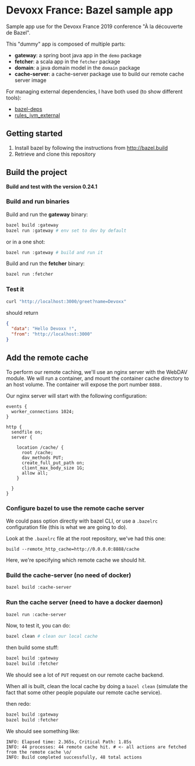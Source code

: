 # Devoxx France: Bazel sample app

Sample app use for the Devoxx France 2019 conference "À la découverte de Bazel".

This "dummy" app is composed of multiple parts:

- **gateway**: a spring boot java app in the `demo` package
- **fetcher**: a scala app in the `fetcher` package
- **domain**: a java domain model in the `domain` package
- **cache-server**: a cache-server package use to build our remote cache server image

For managing external dependencies, I have both used (to show different tools):
- [bazel-deps](https://github.com/johnynek/bazel-deps)
- [rules_jvm_external](https://github.com/bazelbuild/rules_jvm_external)

## Getting started

1. Install bazel by following the instructions from http://bazel.build
2. Retrieve and clone this repository

## Build the project

**Build and test with the version 0.24.1**

### Build and run binaries

Build and run the **gateway** binary:
```bash
bazel build :gateway
bazel run :gateway # env set to dev by default
```

or in a one shot:
```bash
bazel run :gateway # build and run it
```

Build and run the **fetcher** binary:
```bash
bazel run :fetcher
```

### Test it

```bash
curl "http://localhost:3000/greet?name=Devoxx"
```

should return 

```json
{
  "data": "Hello Devoxx !",
  "from": "http://localhost:3000"
}
```

## Add the remote cache

To perform our remote caching, we'll use an nginx server with the WebDAV module. We will run a container, and mount the container cache directory to an host volume. The container will expose the port number `8888.`

Our nginx server will start with the following configuration:
```
events {
  worker_connections 1024;
}

http {
  sendfile on;
  server {

    location /cache/ {
      root /cache;
      dav_methods PUT;
      create_full_put_path on;
      client_max_body_size 1G;
      allow all;
    }

  }
}
```

### Configure bazel to use the remote cache server

We could pass option directly with bazel CLI, or use a `.bazelrc` configuration file (this is what we are going to do).

Look at the `.bazelrc` file at the root repository, we've had this one:
```
build --remote_http_cache=http://0.0.0.0:8888/cache
```

Here, we're specifying which remote cache we should hit.

### Build the cache-server (no need of docker)

```bash
bazel build :cache-server
```

### Run the cache server (need to have a docker daemon)

```bash
bazel run :cache-server
```

Now, to test it, you can do:

```bash
bazel clean # clean our local cache
```

then build some stuff:

```bash
bazel build :gateway
bazel build :fetcher
```

We should see a lot of `PUT` request on our remote cache backend.

When all is built, clean the local cache by doing a `bazel clean` (simulate the fact that some other people populate our remote cache service).

then redo:
```bash
bazel build :gateway
bazel build :fetcher
```

We should see something like:
```
INFO: Elapsed time: 2.365s, Critical Path: 1.85s
INFO: 44 processes: 44 remote cache hit. # <- all actions are fetched from the remote cache \o/
INFO: Build completed successfully, 48 total actions
```

